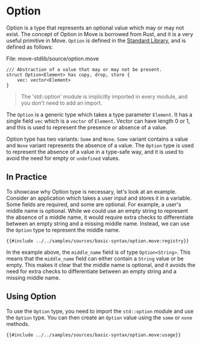 # Option

Option is a type that represents an optional value which may or may not exist. The concept of Option in Move is borrowed from Rust, and it is a very useful primitive in Move. `Option` is defined in the [Standard Library](./standard-library.md), and is defined as follows:

File: move-stdlib/source/option.move
```move
/// Abstraction of a value that may or may not be present.
struct Option<Element> has copy, drop, store {
    vec: vector<Element>
}
```

> The 'std::option' module is implicitly imported in every module, and you don't need to add an import.

The `Option` is a generic type which takes a type parameter `Element`. It has a single field `vec` which is a `vector` of `Element`. Vector can have length 0 or 1, and this is used to represent the presence or absence of a value.

Option type has two variants: `Some` and `None`. `Some` variant contains a value and `None` variant represents the absence of a value. The `Option` type is used to represent the absence of a value in a type-safe way, and it is used to avoid the need for empty or `undefined` values.

## In Practice

To showcase why Option type is necessary, let's look at an example. Consider an application which takes a user input and stores it in a variable. Some fields are required, and some are optional. For example, a user's middle name is optional. While we could use an empty string to represent the absence of a middle name, it would require extra checks to differentiate between an empty string and a missing middle name. Instead, we can use the `Option` type to represent the middle name.

```move
{{#include ../../samples/sources/basic-syntax/option.move:registry}}
```

In the example above, the `middle_name` field is of type `Option<String>`. This means that the `middle_name` field can either contain a `String` value or be empty. This makes it clear that the middle name is optional, and it avoids the need for extra checks to differentiate between an empty string and a missing middle name.

## Using Option

To use the `Option` type, you need to import the `std::option` module and use the `Option` type. You can then create an `Option` value using the `some` or `none` methods.

```move
{{#include ../../samples/sources/basic-syntax/option.move:usage}}
```

